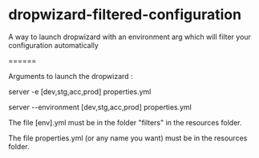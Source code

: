 dropwizard-filtered-configuration
=================================

A way to launch dropwizard with an environment arg which will filter your configuration automatically

======

Arguments to launch the dropwizard :

server -e [dev,stg,acc,prod] properties.yml

server --environment [dev,stg,acc,prod] properties.yml

The file [env].yml must be in the folder "filters" in the resources folder.

The file properties.yml (or any name you want) must be in the resources folder.

